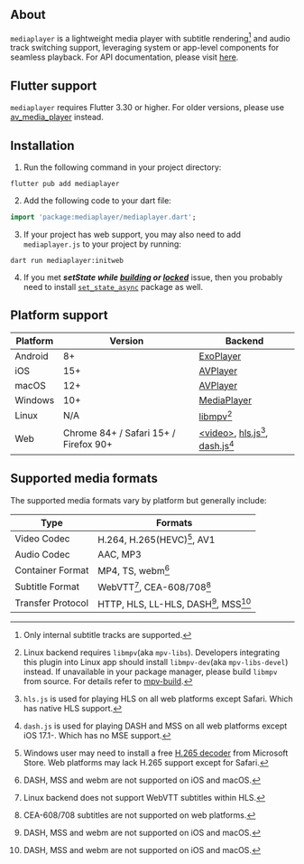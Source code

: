 ## About

`mediaplayer` is a lightweight media player with subtitle rendering[^subtitle] and audio track switching support, leveraging system or app-level components for seamless playback.
For API documentation, please visit [here](https://pub.dev/documentation/mediaplayer/latest/index/index-library.html).

## Flutter support

`mediaplayer` requires Flutter 3.30 or higher. For older versions, please use [av_media_player](https://pub.dev/packages/av_media_player) instead.

## Installation

1. Run the following command in your project directory:
```shell
flutter pub add mediaplayer
```
2. Add the following code to your dart file:
```dart
import 'package:mediaplayer/mediaplayer.dart';
```
3. If your project has web support, you may also need to add `mediaplayer.js` to your project by running:
```shell
dart run mediaplayer:initweb
```
4. If you met ***setState while [building](https://www.google.com/search?q=setState()+or+markNeedsBuild()+called+during+build) or [locked](https://www.google.com/search?q=setState()+or+markNeedsBuild()+called+when+widget+tree+was+locked)*** issue, then you probably need to install [`set_state_async`](https://pub.dev/packages/set_state_async) package as well.

## Platform support

| **Platform** | **Version** | **Backend**                                                                           |
| ------------ | ----------- | ------------------------------------------------------------------------------------- |
| Android      | 8+          | [ExoPlayer](https://developer.android.com/media/media3/exoplayer)                     |
| iOS          | 15+         | [AVPlayer](https://developer.apple.com/documentation/avfoundation/avplayer/)          |
| macOS        | 12+         | [AVPlayer](https://developer.apple.com/documentation/avfoundation/avplayer/)          |
| Windows      | 10+         | [MediaPlayer](https://learn.microsoft.com/uwp/api/windows.media.playback.mediaplayer) |
| Linux        | N/A         | [libmpv](https://github.com/mpv-player/mpv/tree/master/libmpv)[^libmpv]               |
| Web | Chrome 84+ / Safari 15+ / Firefox 90+ | [\<video>](https://developer.mozilla.org/en-US/docs/Web/HTML/Element/video), [hls.js](https://hlsjs.video-dev.org/api-docs/)[^hlsjs], [dash.js](https://cdn.dashjs.org/latest/jsdoc/)[^dashjs] |

## Supported media formats

The supported media formats vary by platform but generally include:

| **Type**          | **Formats**                                        |
| ----------------- | -------------------------------------------------- |
| Video Codec       | H.264, H.265(HEVC)[^h265], AV1                     |
| Audio Codec       | AAC, MP3                                           |
| Container Format  | MP4, TS, webm[^avplayer]                           |
| Subtitle Format   | WebVTT[^vtt], CEA-608/708[^cea]                    |
| Transfer Protocol | HTTP, HLS, LL-HLS, DASH[^avplayer], MSS[^avplayer] |

[^subtitle]: Only internal subtitle tracks are supported.
[^libmpv]: Linux backend requires `libmpv`(aka `mpv-libs`). Developers integrating this plugin into Linux app should install `libmpv-dev`(aka `mpv-libs-devel`) instead. If unavailable in your package manager, please build `libmpv` from source. For details refer to [mpv-build](https://github.com/mpv-player/mpv-build).
[^hlsjs]: `hls.js` is used for playing HLS on all web platforms except Safari. Which has native HLS support.
[^dashjs]: `dash.js` is used for playing DASH and MSS on all web platforms except iOS 17.1-. Which has no MSE support.
[^h265]: Windows user may need to install a free [H.265 decoder](https://apps.microsoft.com/detail/9n4wgh0z6vhq) from Microsoft Store. Web platforms may lack H.265 support except for Safari.
[^avplayer]: DASH, MSS and webm are not supported on iOS and macOS.
[^vtt]: Linux backend does not support WebVTT subtitles within HLS.
[^cea]: CEA-608/708 subtitles are not supported on web platforms.